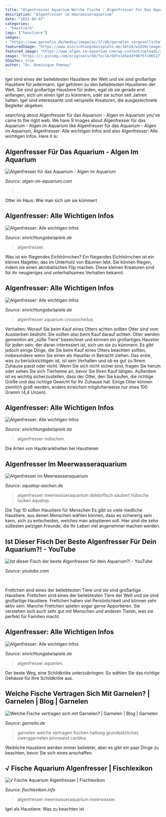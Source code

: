 ```yaml
---
title: "Algenfresser Aquarium Welche Fische : Algenfresser Für Das Aquarium"
description: "Algenfresser im meerwasseraquarium"
date: "2022-04-07"
categories:
- "haustiere"
tags: ["haustiere"]
images:
- "https://www.garnelio.de/media/image/ac/1f/db/garnelen_vergesellschaften-killifisch.jpg"
featuredImage: "https://www.einrichtungsbeispiele.de/16to9/w1920/images_9945/aquarium-einrichten-mit-einer-von-drei-indischen-algenfresser__3786248087447340ff46d56162475fb9.jpg"
featured_image: "https://www.algen-im-aquarium.com/wp-content/uploads/2012/08/sea-816740_640-300x169.jpg"
image: "https://i.pinimg.com/originals/69/fe/14/69fe145e43f06f5fc965171c221aea70.jpg"
ShowToc: true
author: "Dr. Dominique Feeney"
---
```



Igel sind eines der beliebtesten Haustiere der Welt und sie sind großartige Haustiere für jedermann.
Igel gehören zu den beliebtesten Haustieren der Welt. Sie sind großartige Haustiere für jeden, egal ob sie gerade erst anfangen, sich um einen Igel zu kümmern, oder sie schon seit Jahren halten. Igel sind interessante und verspielte Kreaturen, die ausgezeichnete Begleiter abgeben.

	

		
searching about Algenfresser für das Aquarium - Algen im Aquarium you've came to the right web. We have 9 Images about Algenfresser für das Aquarium - Algen im Aquarium like Algenfresser für das Aquarium - Algen im Aquarium, Algenfresser: Alle wichtigen Infos and also Algenfresser: Alle wichtigen Infos. Here it is:
		
    
## Algenfresser Für Das Aquarium - Algen Im Aquarium

<img loading=lazy src="https://www.algen-im-aquarium.com/wp-content/uploads/2012/08/sea-816740_640-300x169.jpg" onerror="this.onerror=null;this.src='https://tse1.mm.bing.net/th?id=OIP.MK9PF3K7QI6rNsja8b4-ggAAAA&amp;pid=15.1';" alt="Algenfresser für das Aquarium - Algen im Aquarium">

_Source: algen-im-aquarium.com_

>. 

	

Otter im Haus: Wie man sich um sie kümmert

    
## Algenfresser: Alle Wichtigen Infos

<img loading=lazy src="https://www.einrichtungsbeispiele.de/16to9/w1920/images_15819/aquarium-einrichten-mit-scalar-und-algenfresser__05c83135d00faf86efca4d3cdd3ae6b1.jpg" onerror="this.onerror=null;this.src='https://tse1.mm.bing.net/th?id=OIP.si8Z9TT1U0cSydulIFxPHQHaEK&amp;pid=15.1';" alt="Algenfresser: Alle wichtigen Infos">

_Source: einrichtungsbeispiele.de_

>algenfresser. 

	

Was ist ein fliegendes Eichhörnchen?
Ein fliegendes Eichhörnchen ist ein kleines Nagetier, das im Unterholz von Bäumen lebt. Sie können fliegen, indem sie einen akrobatischen Flip machen. Diese kleinen Kreaturen sind für ihr neugieriges und unterhaltsames Verhalten bekannt.

    
## Algenfresser: Alle Wichtigen Infos

<img loading=lazy src="https://www.einrichtungsbeispiele.de/16to9/w1920/images_34049/aquarium-einrichten-mit-netzpinsel--oder-schwanzfleck-algenfresser---crossocheilus__74c8759c4edaac10234d8c2ddf0e5482.jpg" onerror="this.onerror=null;this.src='https://tse1.mm.bing.net/th?id=OIP.4uSs0rIykSjtjVTWDagZvQHaEK&amp;pid=15.1';" alt="Algenfresser: Alle wichtigen Infos">

_Source: einrichtungsbeispiele.de_

>algenfresser aquarium crossocheilus. 

	

Verhalten: Worauf Sie beim Kauf eines Otters achten sollten
Otter sind vom Aussterben bedroht. Sie sollten also beim Kauf darauf achten.
Otter werden gemeinhin als „süße Tiere“ bezeichnet und können ein großartiges Haustier für jeden sein, der daran interessiert ist, sich um sie zu kümmern. Es gibt jedoch einige Dinge, die Sie beim Kauf eines Otters beachten sollten, insbesondere wenn Sie einen als Haustier in Betracht ziehen. Das erste, was zu berücksichtigen ist, ist sein Verhalten und ob es gut zu Ihrem Zuhause passt oder nicht. Wenn Sie sich nicht sicher sind, fragen Sie herum oder sehen Sie sich Tierheime an, bevor Sie Ihren Kauf tätigen. Außerdem ist es wichtig sicherzustellen, dass der Otter, den Sie kaufen, die richtige Größe und das richtige Gewicht für Ihr Zuhause hat. Einige Otter können ziemlich groß werden, andere erreichen möglicherweise nur etwa 100 Gramm (4,4 Unzen).

    
## Algenfresser: Alle Wichtigen Infos

<img loading=lazy src="https://www.einrichtungsbeispiele.de/16to9/w1920/images_9945/aquarium-einrichten-mit-einer-von-drei-indischen-algenfresser__3786248087447340ff46d56162475fb9.jpg" onerror="this.onerror=null;this.src='https://tse2.mm.bing.net/th?id=OIP.w4EpMaP_1-iRU6wSNXo3bAHaEK&amp;pid=15.1';" alt="Algenfresser: Alle wichtigen Infos">

_Source: einrichtungsbeispiele.de_

>algenfresser indischen. 

	

Die Arten von Hautkrankheiten bei Haustieren

    
## Algenfresser Im Meerwasseraquarium

<img loading=lazy src="https://www.aquatop-aachen.de/Content/files/56619/Algenfresser-im-Meerwasseraquarium-Doktorfisch-_-Aquatop-950x950-proportionalbiggest.jpg" onerror="this.onerror=null;this.src='https://tse2.mm.bing.net/th?id=OIP.T49NDElJr-Zy8BggryrqTwHaHa&amp;pid=15.1';" alt="Algenfresser im Meerwasseraquarium">

_Source: aquatop-aachen.de_

>algenfresser meerwasseraquarium doktorfisch säubert hübsche lücken aquatop. 

	

Die Top 10 süßen Haustiere für Menschen
Es gibt so viele niedliche Haustiere, aus denen Menschen wählen können, dass es schwierig sein kann, sich zu entscheiden, welches man adoptieren soll. Hier sind die zehn süßesten pelzigen Freunde, die Ihr Leben viel angenehmer machen werden.

    
## Ist Dieser Fisch Der Beste Algenfresser Für Dein Aquarium?! - YouTube

<img loading=lazy src="https://i.ytimg.com/vi/Emk5-5h1lYM/maxresdefault.jpg" onerror="this.onerror=null;this.src='https://tse3.mm.bing.net/th?id=OIP.XvxLUGbPrH2OBWLi6sprxQHaEK&amp;pid=15.1';" alt="Ist dieser Fisch der beste Algenfresser für dein Aquarium?! - YouTube">

_Source: youtube.com_

>. 

	

Frettchen sind eines der beliebtesten Tiere und sie sind großartige Haustiere.
Frettchen sind eines der beliebtesten Tiere der Welt und sie sind großartige Haustiere. Frettchen haben viel Persönlichkeit und können sehr aktiv sein. Manche Frettchen spielen sogar gerne Apportieren. Sie verstehen sich auch sehr gut mit Menschen und anderen Tieren, was sie perfekt für Familien macht.

    
## Algenfresser: Alle Wichtigen Infos

<img loading=lazy src="https://www.einrichtungsbeispiele.de/16to9/w660/images_15819/scalar-und-algenfresser__05c83135d00faf86efca4d3cdd3ae6b1.jpg" onerror="this.onerror=null;this.src='https://tse2.mm.bing.net/th?id=OIP.ErLK7-KKf1PXThVOnD3sagHaEK&amp;pid=15.1';" alt="Algenfresser: Alle wichtigen Infos">

_Source: einrichtungsbeispiele.de_

>algenfresser aquarien. 

	

Der beste Weg, eine Schildkröte unterzubringen: So wählen Sie das richtige Gehäuse für Ihre Schildkröte aus.

    
## Welche Fische Vertragen Sich Mit Garnelen? | Garnelen | Blog | Garnelen

<img loading=lazy src="https://www.garnelio.de/media/image/ac/1f/db/garnelen_vergesellschaften-killifisch.jpg" onerror="this.onerror=null;this.src='https://tse1.mm.bing.net/th?id=OIP.Q0uoF8RB6ZKLoynm6DP1SwHaE_&amp;pid=15.1';" alt="Welche Fische vertragen sich mit Garnelen? | Garnelen | Blog | Garnelen">

_Source: garnelio.de_

>garnelen welche vertragen fischen haltung grundsätzliches zwerggarnelen pinnwand caridea. 

	

Weibliche Haustiere werden immer beliebter, aber es gibt ein paar Dinge zu beachten, bevor Sie sich eines anschaffen.

    
## √ Fische Aquarium Algenfresser | Fischlexikon

<img loading=lazy src="https://i.pinimg.com/originals/69/fe/14/69fe145e43f06f5fc965171c221aea70.jpg" onerror="this.onerror=null;this.src='https://tse1.mm.bing.net/th?id=OIP.KkCsQJNgv19QGkZAp_VXWwHaFj&amp;pid=15.1';" alt="√ Fische Aquarium Algenfresser | Fischlexikon">

_Source: fischlexikon.info_

>algenfresser meerwasseraquarium meerwasser. 

	

Igel als Haustiere: Was zu beachten ist

